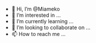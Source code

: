- 👋 Hi, I’m @Miameko
- 👀 I’m interested in ...
- 🌱 I’m currently learning ...
- 💞️ I’m looking to collaborate on ...
- 📫 How to reach me ...

<!---
Miameko/Miameko is a ✨ special ✨ repository because its `README.md` (this file) appears on your GitHub profile.
You can click the Preview link to take a look at your changes.
--->
